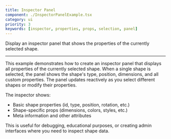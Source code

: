 ```yaml
---
title: Inspector Panel
component: ./InspectorPanelExample.tsx
category: ui
priority: 3
keywords: [inspector, properties, props, selection, panel]
---
```


Display an inspector panel that shows the properties of the currently selected shape.

---

This example demonstrates how to create an inspector panel that displays all properties of the currently selected shape. When a single shape is selected, the panel shows the shape's type, position, dimensions, and all custom properties. The panel updates reactively as you select different shapes or modify their properties.

The inspector shows:

- Basic shape properties (id, type, position, rotation, etc.)
- Shape-specific props (dimensions, colors, styles, etc.)
- Meta information and other attributes

This is useful for debugging, educational purposes, or creating admin interfaces where you need to inspect shape data.
